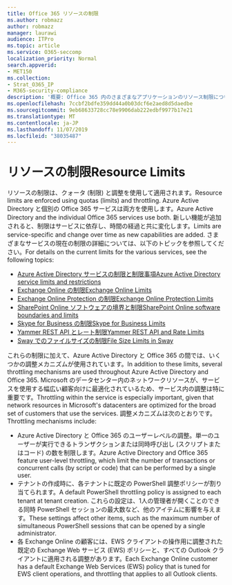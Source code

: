 ```yaml
---
title: Office 365 リソースの制限
ms.author: robmazz
author: robmazz
manager: laurawi
audience: ITPro
ms.topic: article
ms.service: O365-seccomp
localization_priority: Normal
search.appverid:
- MET150
ms.collection:
- Strat_O365_IP
- M365-security-compliance
description: '概要: Office 365 内のさまざまなアプリケーションのリソース制限についての情報。'
ms.openlocfilehash: 7ccbf2bdfe359dd44a0b03dcf6e2aed8d5daedbe
ms.sourcegitcommit: 9eb68633728cc78e9906dab222edbf9977b17e21
ms.translationtype: MT
ms.contentlocale: ja-JP
ms.lasthandoff: 11/07/2019
ms.locfileid: "38035487"
---
```

# <a name="resource-limits"></a><span data-ttu-id="35a03-103">リソースの制限</span><span class="sxs-lookup"><span data-stu-id="35a03-103">Resource Limits</span></span>

<span data-ttu-id="35a03-104">リソースの制限は、クォータ (制限) と調整を使用して適用されます。</span><span class="sxs-lookup"><span data-stu-id="35a03-104">Resource limits are enforced using quotas (limits) and throttling.</span></span> <span data-ttu-id="35a03-105">Azure Active Directory と個別の Office 365 サービスは両方を使用します。</span><span class="sxs-lookup"><span data-stu-id="35a03-105">Azure Active Directory and the individual Office 365 services use both.</span></span> <span data-ttu-id="35a03-106">新しい機能が追加されると、制限はサービスに依存し、時間の経過と共に変化します。</span><span class="sxs-lookup"><span data-stu-id="35a03-106">Limits are service-specific and change over time as new capabilities are added.</span></span> <span data-ttu-id="35a03-107">さまざまなサービスの現在の制限の詳細については、以下のトピックを参照してください。</span><span class="sxs-lookup"><span data-stu-id="35a03-107">For details on the current limits for the various services, see the following topics:</span></span>

- [<span data-ttu-id="35a03-108">Azure Active Directory サービスの制限と制限事項</span><span class="sxs-lookup"><span data-stu-id="35a03-108">Azure Active Directory service limits and restrictions</span></span>](https://msdn.microsoft.com/library/azure/dn764971.aspx)
- [<span data-ttu-id="35a03-109">Exchange Online の制限</span><span class="sxs-lookup"><span data-stu-id="35a03-109">Exchange Online Limits</span></span>](https://technet.microsoft.com/library/exchange-online-limits.aspx)
- [<span data-ttu-id="35a03-110">Exchange Online Protection の制限</span><span class="sxs-lookup"><span data-stu-id="35a03-110">Exchange Online Protection Limits</span></span>](https://technet.microsoft.com/library/exchange-online-protection-limits.aspx)
- [<span data-ttu-id="35a03-111">SharePoint Online ソフトウェアの境界と制限</span><span class="sxs-lookup"><span data-stu-id="35a03-111">SharePoint Online software boundaries and limits</span></span>](https://support.office.com/article/SharePoint-Online-software-boundaries-and-limits-8F34FF47-B749-408B-ABC0-B605E1F6D498)
- [<span data-ttu-id="35a03-112">Skype for Business の制限</span><span class="sxs-lookup"><span data-stu-id="35a03-112">Skype for Business Limits</span></span>](https://technet.microsoft.com/library/skype-for-business-online-limits.aspx)
- [<span data-ttu-id="35a03-113">Yammer REST API とレート制限</span><span class="sxs-lookup"><span data-stu-id="35a03-113">Yammer REST API and Rate Limits</span></span>](https://developer.yammer.com/docs/rest-api-rate-limits)
- [<span data-ttu-id="35a03-114">Sway でのファイルサイズの制限</span><span class="sxs-lookup"><span data-stu-id="35a03-114">File Size Limits in Sway</span></span>](https://support.office.com/article/File-size-limits-in-Sway-4db21bc6-b42b-499f-9272-66e089db109f)

<span data-ttu-id="35a03-115">これらの制限に加えて、Azure Active Directory と Office 365 の間では、いくつかの調整メカニズムが使用されています。</span><span class="sxs-lookup"><span data-stu-id="35a03-115">In addition to these limits, several throttling mechanisms are used throughout Azure Active Directory and Office 365.</span></span> <span data-ttu-id="35a03-116">Microsoft のデータセンター内のネットワークリソースが、サービスを使用する幅広い顧客向けに最適化されているため、サービス内の調整は特に重要です。</span><span class="sxs-lookup"><span data-stu-id="35a03-116">Throttling within the service is especially important, given that network resources in Microsoft's datacenters are optimized for the broad set of customers that use the services.</span></span> <span data-ttu-id="35a03-117">調整メカニズムは次のとおりです。</span><span class="sxs-lookup"><span data-stu-id="35a03-117">Throttling mechanisms include:</span></span>

- <span data-ttu-id="35a03-118">Azure Active Directory と Office 365 のユーザーレベルの調整。単一のユーザーが実行できるトランザクションまたは同時呼び出し (スクリプトまたはコード) の数を制限します。</span><span class="sxs-lookup"><span data-stu-id="35a03-118">Azure Active Directory and Office 365 feature user-level throttling, which limit the number of transactions or concurrent calls (by script or code) that can be performed by a single user.</span></span>
- <span data-ttu-id="35a03-119">テナントの作成時に、各テナントに既定の PowerShell 調整ポリシーが割り当てられます。</span><span class="sxs-lookup"><span data-stu-id="35a03-119">A default PowerShell throttling policy is assigned to each tenant at tenant creation.</span></span> <span data-ttu-id="35a03-120">これらの設定は、1人の管理者が開くことのできる同時 PowerShell セッションの最大数など、他のアイテムに影響を与えます。</span><span class="sxs-lookup"><span data-stu-id="35a03-120">These settings affect other items, such as the maximum number of simultaneous PowerShell sessions that can be opened by a single administrator.</span></span>
- <span data-ttu-id="35a03-121">各 Exchange Online の顧客には、EWS クライアントの操作用に調整された既定の Exchange Web サービス (EWS) ポリシーと、すべての Outlook クライアントに適用される調整があります。</span><span class="sxs-lookup"><span data-stu-id="35a03-121">Each Exchange Online customer has a default Exchange Web Services (EWS) policy that is tuned for EWS client operations, and throttling that applies to all Outlook clients.</span></span>
